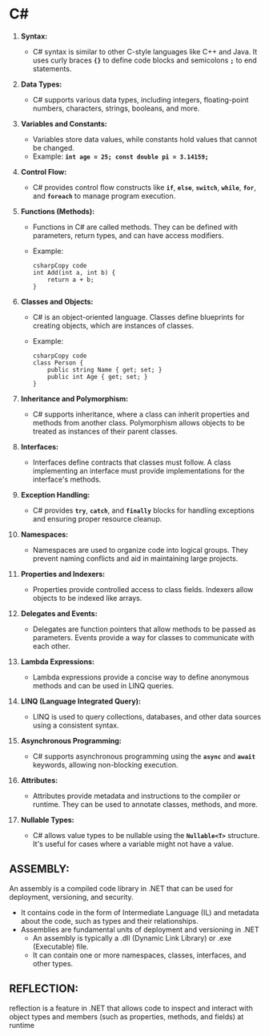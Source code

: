 # C#

1. **Syntax:**

   - C# syntax is similar to other C-style languages like C++ and Java. It uses curly braces **`{}`** to define code blocks and semicolons **`;`** to end statements.

2. **Data Types:**

   - C# supports various data types, including integers, floating-point numbers, characters, strings, booleans, and more.

3. **Variables and Constants:**

   - Variables store data values, while constants hold values that cannot be changed.
   - Example: **`int age = 25; const double pi = 3.14159;`**

4. **Control Flow:**

   - C# provides control flow constructs like **`if`**, **`else`**, **`switch`**, **`while`**, **`for`**, and **`foreach`** to manage program execution.

5. **Functions (Methods):**

   - Functions in C# are called methods. They can be defined with parameters, return types, and can have access modifiers.

   - Example:

     ```
     csharpCopy code
     int Add(int a, int b) {
         return a + b;
     }
     ```

6. **Classes and Objects:**

   - C# is an object-oriented language. Classes define blueprints for creating objects, which are instances of classes.

   - Example:

     ```
     csharpCopy code
     class Person {
         public string Name { get; set; }
         public int Age { get; set; }
     }
     ```

7. **Inheritance and Polymorphism:**

   - C# supports inheritance, where a class can inherit properties and methods from another class. Polymorphism allows objects to be treated as instances of their parent classes.

8. **Interfaces:**

   - Interfaces define contracts that classes must follow. A class implementing an interface must provide implementations for the interface's methods.

9. **Exception Handling:**

   - C# provides **`try`**, **`catch`**, and **`finally`** blocks for handling exceptions and ensuring proper resource cleanup.

10. **Namespaces:**

    - Namespaces are used to organize code into logical groups. They prevent naming conflicts and aid in maintaining large projects.

11. **Properties and Indexers:**

    - Properties provide controlled access to class fields. Indexers allow objects to be indexed like arrays.

12. **Delegates and Events:**

    - Delegates are function pointers that allow methods to be passed as parameters. Events provide a way for classes to communicate with each other.

13. **Lambda Expressions:**

    - Lambda expressions provide a concise way to define anonymous methods and can be used in LINQ queries.

14. **LINQ (Language Integrated Query):**

    - LINQ is used to query collections, databases, and other data sources using a consistent syntax.

15. **Asynchronous Programming:**

    - C# supports asynchronous programming using the **`async`** and **`await`** keywords, allowing non-blocking execution.

16. **Attributes:**

    - Attributes provide metadata and instructions to the compiler or runtime. They can be used to annotate classes, methods, and more.

17. **Nullable Types:**

    - C# allows value types to be nullable using the **`Nullable<T>`** structure. It's useful for cases where a variable might not have a value.



## ASSEMBLY:

An assembly is a compiled code library in .NET that can be used for deployment, versioning, and security.

- It contains code in the form of Intermediate Language (IL) and metadata about the code, such as types and their relationships.
- Assemblies are fundamental units of deployment and versioning in .NET
  - An assembly is typically a .dll (Dynamic Link Library) or .exe (Executable) file.
  - It can contain one or more namespaces, classes, interfaces, and other types.

## REFLECTION:

reflection is a feature in .NET that allows code to inspect and interact with object types and members (such as properties, methods, and fields) at runtime